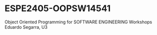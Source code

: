 # ESPE2405-OOPSW14541
Object Oriented Programming for SOFTWARE ENGINEERING 
Workshops Eduardo Segarra, U3